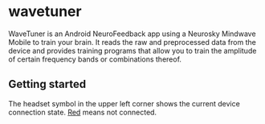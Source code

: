 wavetuner
=========

WaveTuner is an Android NeuroFeedback app using a Neurosky Mindwave Mobile to train your brain.
It reads the raw and preprocessed data from the device and provides training programs that allow you to train
the amplitude of certain frequency bands or combinations thereof.

Getting started
---------------
The headset symbol in the upper left corner shows the current device connection state.
[Red](res/drawable-hdpi/conn_bad.png) means not connected.
